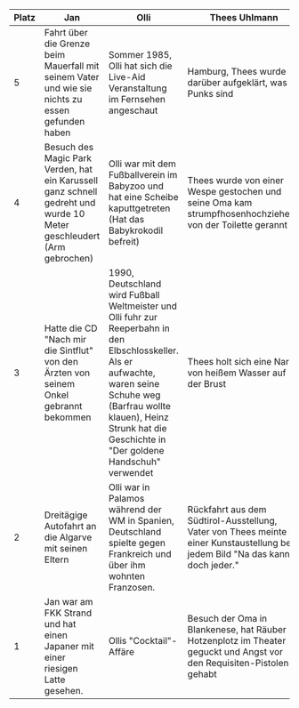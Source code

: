 Platz | Jan | Olli | Thees Uhlmann
------ | ------|----------|------
5      |Fahrt über die Grenze beim Mauerfall mit seinem Vater und wie sie nichts zu essen gefunden haben|Sommer 1985, Olli hat sich die Live-Aid Veranstaltung im Fernsehen angeschaut|Hamburg, Thees wurde darüber aufgeklärt, was Punks sind
4      |Besuch des Magic Park Verden, hat ein Karussell ganz schnell gedreht und wurde 10 Meter geschleudert (Arm gebrochen)|Olli war mit dem Fußballverein im Babyzoo und hat eine Scheibe kaputtgetreten (Hat das Babykrokodil befreit)|Thees wurde von einer Wespe gestochen und seine Oma kam strumpfhosenhochziehend von der Toilette gerannt
3      |Hatte die CD "Nach mir die Sintflut" von den Ärzten von seinem Onkel gebrannt bekommen|1990, Deutschland wird Fußball Weltmeister und Olli fuhr zur Reeperbahn in den Elbschlosskeller. Als er aufwachte, waren seine Schuhe weg (Barfrau wollte klauen), Heinz Strunk hat die Geschichte in "Der goldene Handschuh" verwendet|Thees holt sich eine Narbe von heißem Wasser auf der Brust
2      |Dreitägige Autofahrt an die Algarve mit seinen Eltern|Olli war in Palamos während der WM in Spanien, Deutschland spielte gegen Frankreich und über ihm wohnten Franzosen.|Rückfahrt aus dem Südtirol-Ausstellung, Vater von Thees meinte in einer Kunstaustellung bei jedem Bild "Na das kann doch jeder."
1      |Jan war am FKK Strand und hat einen Japaner mit einer riesigen Latte gesehen.|Ollis "Cocktail"-Affäre|Besuch der Oma in Blankenese, hat Räuber Hotzenplotz im Theater geguckt und Angst vor den Requisiten-Pistolen gehabt
